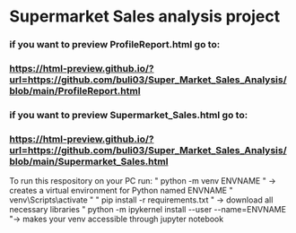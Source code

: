 # Supermarket Sales analysis project

### if you want to preview ProfileReport.html go to: 
### https://html-preview.github.io/?url=https://github.com/buli03/Super_Market_Sales_Analysis/blob/main/ProfileReport.html

### if you want to preview Supermarket_Sales.html go to: 
### https://html-preview.github.io/?url=https://github.com/buli03/Super_Market_Sales_Analysis/blob/main/Supermarket_Sales.html

To run this respository on your PC run: 
" python -m venv ENVNAME " -> creates a virtual environment for Python named ENVNAME
" venv\Scripts\activate "
" pip install -r requirements.txt " -> download all necessary libraries
" python -m ipykernel install --user --name=ENVNAME "-> makes your venv accessible through jupyter notebook
